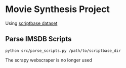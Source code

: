 # Movie Synthesis Project
Using [scriptbase dataset](https://github.com/EdinburghNLP/scriptbase)

## Parse IMSDB Scripts

```python src/parse_scripts.py /path/to/scriptbase_dir```

The scrapy webscraper is no longer used
